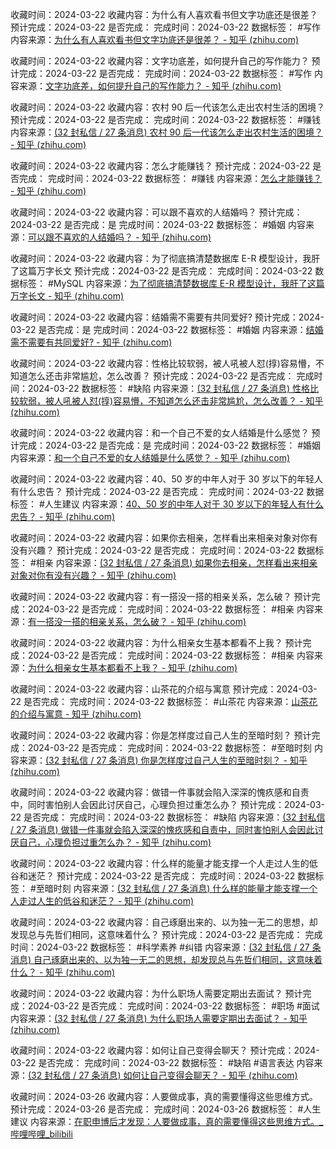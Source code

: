 
收藏时间：2024-03-22
收藏内容：为什么有人喜欢看书但文字功底还是很差？
预计完成：2024-03-22
是否完成：
完成时间：2024-03-22
数据标签： #写作
内容来源：[为什么有人喜欢看书但文字功底还是很差？ - 知乎 (zhihu.com)](https://www.zhihu.com/question/37432828/answer/72667979)


收藏时间：2024-03-22
收藏内容：文字功底差，如何提升自己的写作能力？
预计完成：2024-03-22
是否完成：
完成时间：2024-03-22
数据标签： #写作
内容来源：[文字功底差，如何提升自己的写作能力？ - 知乎 (zhihu.com)](https://www.zhihu.com/question/36472504/answer/67647225)


收藏时间：2024-03-22
收藏内容：农村 90 后一代该怎么走出农村生活的困境？
预计完成：2024-03-22
是否完成：
完成时间：2024-03-22
数据标签： #赚钱
内容来源：[(32 封私信 / 27 条消息) 农村 90 后一代该怎么走出农村生活的困境？ - 知乎 (zhihu.com)](https://www.zhihu.com/question/30222230/answer/47633804)


收藏时间：2024-03-22
收藏内容：怎么才能赚钱？
预计完成：2024-03-22
是否完成：
完成时间：2024-03-22
数据标签： #赚钱
内容来源：[怎么才能赚钱？ - 知乎 (zhihu.com)](https://zhuanlan.zhihu.com/p/683848104)

收藏时间：2024-03-22
收藏内容：可以跟不喜欢的人结婚吗？
预计完成：2024-03-22
是否完成：是
完成时间：2024-03-22
数据标签： #婚姻
内容来源：[可以跟不喜欢的人结婚吗？ - 知乎 (zhihu.com)](https://www.zhihu.com/question/61574215/answer/189877286)


收藏时间：2024-03-22
收藏内容：为了彻底搞清楚数据库 E-R 模型设计，我肝了这篇万字长文
预计完成：2024-03-22
是否完成：
完成时间：2024-03-22
数据标签： #MySQL
内容来源：[为了彻底搞清楚数据库 E-R 模型设计，我肝了这篇万字长文 - 知乎 (zhihu.com)](https://zhuanlan.zhihu.com/p/356216273)


收藏时间：2024-03-22
收藏内容：结婚需不需要有共同爱好?
预计完成：2024-03-22
是否完成：是
完成时间：2024-03-22
数据标签： #婚姻
内容来源：[结婚需不需要有共同爱好? - 知乎 (zhihu.com)](https://www.zhihu.com/question/425178994/answer/1519198914)


收藏时间：2024-03-22
收藏内容：性格比较软弱，被人吼被人怼(㨃)容易懵，不知道怎么还击非常尴尬，怎么改善？
预计完成：2024-03-22
是否完成：
完成时间：2024-03-22
数据标签： #缺陷
内容来源：[(32 封私信 / 27 条消息) 性格比较软弱，被人吼被人怼(㨃)容易懵，不知道怎么还击非常尴尬，怎么改善？ - 知乎 (zhihu.com)](https://www.zhihu.com/question/316098654/answer/2306382501)


收藏时间：2024-03-22
收藏内容：和一个自己不爱的女人结婚是什么感觉？
预计完成：2024-03-22
是否完成：是
完成时间：2024-03-22
数据标签： #婚姻
内容来源：[和一个自己不爱的女人结婚是什么感觉？ - 知乎 (zhihu.com)](https://www.zhihu.com/question/24532200/answer/2151438626)


收藏时间：2024-03-22
收藏内容：40、50 岁的中年人对于 30 岁以下的年轻人有什么忠告？
预计完成：2024-03-22
是否完成：
完成时间：2024-03-22
数据标签： #人生建议
内容来源：[40、50 岁的中年人对于 30 岁以下的年轻人有什么忠告？ - 知乎 (zhihu.com)](https://www.zhihu.com/question/23422821/answer/150133485)


收藏时间：2024-03-22
收藏内容：如果你去相亲，怎样看出来相亲对象对你有没有兴趣？
预计完成：2024-03-22
是否完成：
完成时间：2024-03-22
数据标签： #相亲
内容来源：[(32 封私信 / 27 条消息) 如果你去相亲，怎样看出来相亲对象对你有没有兴趣？ - 知乎 (zhihu.com)](https://www.zhihu.com/question/265325904/answer/297973519)


收藏时间：2024-03-22
收藏内容：有一搭没一搭的相亲关系，怎么破？
预计完成：2024-03-22
是否完成：
完成时间：2024-03-22
数据标签： #相亲
内容来源：[有一搭没一搭的相亲关系，怎么破？ - 知乎 (zhihu.com)](https://www.zhihu.com/question/489294019/answer/2143631679)


收藏时间：2024-03-22
收藏内容：为什么相亲女生基本都看不上我？
预计完成：2024-03-22
是否完成：
完成时间：2024-03-22
数据标签： #相亲
内容来源：[为什么相亲女生基本都看不上我？ - 知乎 (zhihu.com)](https://www.zhihu.com/question/451451825/answer/1874282184)


收藏时间：2024-03-22
收藏内容：山茶花的介绍与寓意
预计完成：2024-03-22
是否完成：
完成时间：2024-03-22
数据标签： #山茶花
内容来源：[山茶花的介绍与寓意 - 知乎 (zhihu.com)](https://zhuanlan.zhihu.com/p/609137522)


收藏时间：2024-03-22
收藏内容：你是怎样度过自己人生的至暗时刻？
预计完成：2024-03-22
是否完成：
完成时间：2024-03-22
数据标签： #至暗时刻
内容来源：[(32 封私信 / 27 条消息) 你是怎样度过自己人生的至暗时刻？ - 知乎 (zhihu.com)](https://www.zhihu.com/question/424578087/answer/2764672142)


收藏时间：2024-03-22
收藏内容：做错一件事就会陷入深深的愧疚感和自责中，同时害怕别人会因此讨厌自己，心理负担过重怎么办？
预计完成：2024-03-22
是否完成：
完成时间：2024-03-22
数据标签： #缺陷
内容来源：[(32 封私信 / 27 条消息) 做错一件事就会陷入深深的愧疚感和自责中，同时害怕别人会因此讨厌自己，心理负担过重怎么办？ - 知乎 (zhihu.com)](https://www.zhihu.com/question/341293154/answer/798922596)


收藏时间：2024-03-22
收藏内容：什么样的能量才能支撑一个人走过人生的低谷和迷茫？
预计完成：2024-03-22
是否完成：
完成时间：2024-03-22
数据标签： #至暗时刻
内容来源：[(32 封私信 / 27 条消息) 什么样的能量才能支撑一个人走过人生的低谷和迷茫？ - 知乎 (zhihu.com)](https://www.zhihu.com/question/29064178/answer/45232559)


收藏时间：2024-03-22
收藏内容：自己琢磨出来的、以为独一无二的思想，却发现总与先哲们相同，这意味着什么？
预计完成：2024-03-22
是否完成：
完成时间：2024-03-22
数据标签： #科学素养 #纠错
内容来源：[(32 封私信 / 27 条消息) 自己琢磨出来的、以为独一无二的思想，却发现总与先哲们相同，这意味着什么？ - 知乎 (zhihu.com)](https://www.zhihu.com/question/640558539/answer/3372410027)


收藏时间：2024-03-22
收藏内容：为什么职场人需要定期出去面试？
预计完成：2024-03-22
是否完成：
完成时间：2024-03-22
数据标签： #职场 #面试 
内容来源：[(32 封私信 / 27 条消息) 为什么职场人需要定期出去面试？ - 知乎 (zhihu.com)](https://www.zhihu.com/question/626700685/answer/3260870876)


收藏时间：2024-03-22
收藏内容：如何让自己变得会聊天？
预计完成：2024-03-22
是否完成：
完成时间：2024-03-22
数据标签： #缺陷 #语言表达
内容来源：[(32 封私信 / 27 条消息) 如何让自己变得会聊天？ - 知乎 (zhihu.com)](https://www.zhihu.com/question/305279095/answer/3260465241)

收藏时间：2024-03-26
收藏内容：人要做成事，真的需要懂得这些思维方式。
预计完成：2024-03-26
是否完成：
完成时间：2024-03-26
数据标签： #人生建议
内容来源：[在职申博后才发现：人要做成事，真的需要懂得这些思维方式。_哔哩哔哩_bilibili](https://www.bilibili.com/video/BV1nu4m1u7RS/?spm_id_from=333.1007.tianma.1-2-2.click&vd_source=081641abeed94aff322f0473e2c1773d)

